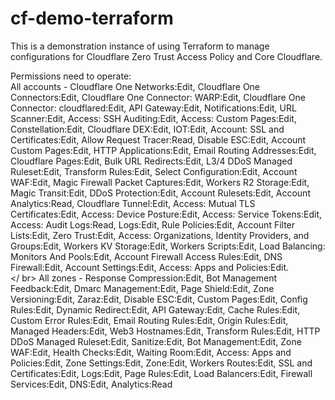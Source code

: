 # cf-demo-terraform
This is a demonstration instance of using Terraform to manage configurations for Cloudflare Zero Trust Access Policy and Core Cloudflare.

Permissions need to operate:\
All accounts - Cloudflare One Networks:Edit, Cloudflare One Connectors:Edit, Cloudflare One Connector: WARP:Edit, Cloudflare One Connector: cloudflared:Edit, API Gateway:Edit, Notifications:Edit, URL Scanner:Edit, Access: SSH Auditing:Edit, Access: Custom Pages:Edit, Constellation:Edit, Cloudflare DEX:Edit, IOT:Edit, Account: SSL and Certificates:Edit, Allow Request Tracer:Read, Disable ESC:Edit, Account Custom Pages:Edit, HTTP Applications:Edit, Email Routing Addresses:Edit, Cloudflare Pages:Edit, Bulk URL Redirects:Edit,  L3/4 DDoS Managed Ruleset:Edit, Transform Rules:Edit, Select Configuration:Edit, Account WAF:Edit, Magic Firewall Packet Captures:Edit, Workers R2 Storage:Edit, Magic Transit:Edit, DDoS Protection:Edit, Account Rulesets:Edit, Account Analytics:Read, Cloudflare Tunnel:Edit, Access: Mutual TLS Certificates:Edit, Access: Device Posture:Edit, Access: Service Tokens:Edit, Access: Audit Logs:Read, Logs:Edit, Rule Policies:Edit, Account Filter Lists:Edit, Zero Trust:Edit, Access: Organizations, Identity Providers, and Groups:Edit, Workers KV Storage:Edit, Workers Scripts:Edit, Load Balancing: Monitors And Pools:Edit, Account Firewall Access Rules:Edit, DNS Firewall:Edit, Account Settings:Edit, Access: Apps and Policies:Edit. \
</ br>
All zones - Response Compression:Edit, Bot Management Feedback:Edit, Dmarc Management:Edit, Page Shield:Edit, Zone Versioning:Edit, Zaraz:Edit, Disable ESC:Edit, Custom Pages:Edit, Config Rules:Edit, Dynamic Redirect:Edit, API Gateway:Edit, Cache Rules:Edit, Custom Error Rules:Edit, Email Routing Rules:Edit, Origin Rules:Edit, Managed Headers:Edit, Web3 Hostnames:Edit, Transform Rules:Edit, HTTP DDoS Managed Ruleset:Edit, Sanitize:Edit, Bot Management:Edit, Zone WAF:Edit, Health Checks:Edit, Waiting Room:Edit, Access: Apps and Policies:Edit, Zone Settings:Edit, Zone:Edit, Workers Routes:Edit, SSL and Certificates:Edit, Logs:Edit, Page Rules:Edit, Load Balancers:Edit, Firewall Services:Edit, DNS:Edit, Analytics:Read

